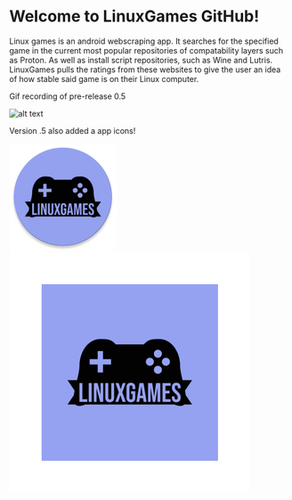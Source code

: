 # Welcome to LinuxGames GitHub!

Linux games is an android webscraping app. It searches for the specified game in the current most popular repositories of compatability layers such as Proton. As well as install script repositories, such as Wine and Lutris. LinuxGames pulls the ratings from these websites to give the user an idea of how stable said game is on their Linux computer.


Gif recording of pre-release 0.5

![alt text](https://github.com/jurdunnn/LinuxGames/blob/master/version%20.5%20release.gif)

Version .5 also added a app icons!

![alt text](https://github.com/jurdunnn/LinuxGames/blob/master/app/src/main/res/mipmap-xxxhdpi/logo.png)
![alt text](https://github.com/jurdunnn/LinuxGames/blob/master/app/src/main/res/mipmap-xxxhdpi/logo_foreground.png)
